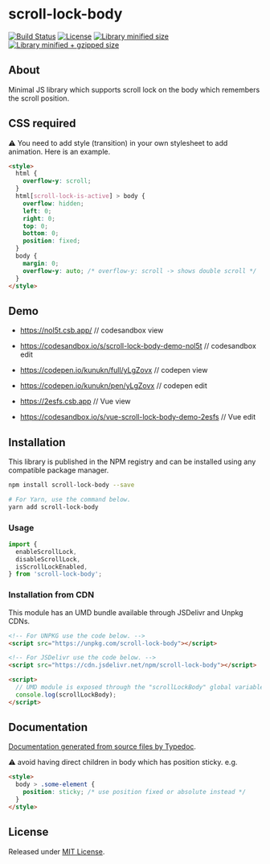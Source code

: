 # scroll-lock-body

[![Build Status](https://travis-ci.org/kunukn/scroll-lock-body.svg?branch=master)](https://travis-ci.org/kunukn/scroll-lock-body)
[![License](https://badgen.net/github/license/kunukn/scroll-lock-body)](./LICENSE)
[![Library minified size](https://badgen.net/bundlephobia/min/scroll-lock-body)](https://bundlephobia.com/result?p=scroll-lock-body)
[![Library minified + gzipped size](https://badgen.net/bundlephobia/minzip/scroll-lock-body)](https://bundlephobia.com/result?p=scroll-lock-body)

## About

Minimal JS library which supports scroll lock on the body which remembers the scroll position.

## CSS required

:warning: ️You need to add style (transition) in your own stylesheet to add animation. Here is an example.

```html
<style>
  html {
    overflow-y: scroll;
  }
  html[scroll-lock-is-active] > body {
    overflow: hidden;
    left: 0;
    right: 0;
    top: 0;
    bottom: 0;
    position: fixed;
  }
  body {
    margin: 0;
    overflow-y: auto; /* overflow-y: scroll -> shows double scroll */
  }
</style>
```

## Demo

- https://nol5t.csb.app/ // codesandbox view

- https://codesandbox.io/s/scroll-lock-body-demo-nol5t // codesandbox edit

- https://codepen.io/kunukn/full/yLgZovx // codepen view

- https://codepen.io/kunukn/pen/yLgZovx // codepen edit

- https://2esfs.csb.app // Vue view

- https://codesandbox.io/s/vue-scroll-lock-body-demo-2esfs // Vue edit

## Installation

This library is published in the NPM registry and can be installed using any compatible package manager.

```sh
npm install scroll-lock-body --save

# For Yarn, use the command below.
yarn add scroll-lock-body
```

### Usage

```js
import {
  enableScrollLock,
  disableScrollLock,
  isScrollLockEnabled,
} from 'scroll-lock-body';
```

### Installation from CDN

This module has an UMD bundle available through JSDelivr and Unpkg CDNs.

```html
<!-- For UNPKG use the code below. -->
<script src="https://unpkg.com/scroll-lock-body"></script>

<!-- For JSDelivr use the code below. -->
<script src="https://cdn.jsdelivr.net/npm/scroll-lock-body"></script>

<script>
  // UMD module is exposed through the "scrollLockBody" global variable.
  console.log(scrollLockBody);
</script>
```

## Documentation

[Documentation generated from source files by Typedoc](./docs/README.md).

:warning: ️avoid having direct children in body which has position sticky.
e.g.

```html
<style>
  body > .some-element {
    position: sticky; /* use position fixed or absolute instead */
  }
</style>
```

## License

Released under [MIT License](./LICENSE).
